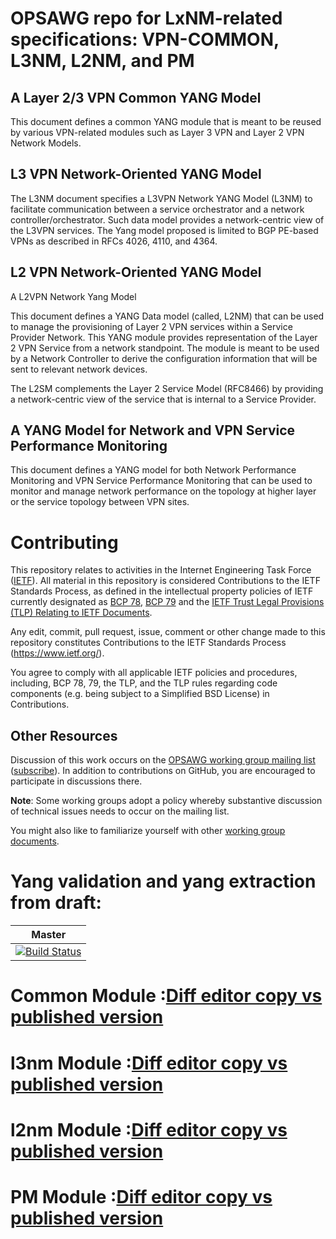 # OPSAWG repo for LxNM-related specifications: VPN-COMMON, L3NM, L2NM, and PM

##  A Layer 2/3 VPN Common YANG Model
This document defines a common YANG module that is meant to be reused
   by various VPN-related modules such as Layer 3 VPN and Layer 2 VPN
   Network Models.
   
## L3 VPN Network-Oriented YANG Model

The L3NM document specifies a L3VPN Network YANG Model (L3NM) to facilitate communication 
between a service orchestrator and a network
   controller/orchestrator.  Such data model provides a network-centric
   view of the L3VPN services.  The Yang model proposed is limited to
   BGP PE-based VPNs as described in RFCs 4026, 4110, and 4364.
   
## L2 VPN Network-Oriented YANG Model
A L2VPN Network Yang Model

This document defines a YANG Data model (called, L2NM) that can be used to manage the provisioning of Layer 2 VPN services within a Service Provider Network. This YANG module provides representation of the Layer 2 VPN Service from a network standpoint. The module is meant to be used by a Network Controller to derive the configuration information that will be sent to relevant network devices.

The L2SM complements the Layer 2 Service Model (RFC8466) by providing a network-centric view of the service that is internal to a Service Provider.

##  A YANG Model for Network and VPN Service Performance Monitoring
This document defines a YANG model for
   both Network Performance Monitoring and VPN Service Performance
   Monitoring that can be used to monitor and manage network performance
   on the topology at higher layer or the service topology between VPN
   sites.
   
# Contributing

This repository relates to activities in the Internet Engineering Task Force
([IETF](https://www.ietf.org/)). All material in this repository is considered
Contributions to the IETF Standards Process, as defined in the intellectual
property policies of IETF currently designated as
[BCP 78](https://www.rfc-editor.org/info/bcp78),
[BCP 79](https://www.rfc-editor.org/info/bcp79) and the
[IETF Trust Legal Provisions (TLP) Relating to IETF Documents](http://trustee.ietf.org/trust-legal-provisions.html).

Any edit, commit, pull request, issue, comment or other change made to this
repository constitutes Contributions to the IETF Standards Process
(https://www.ietf.org/).

You agree to comply with all applicable IETF policies and procedures, including,
BCP 78, 79, the TLP, and the TLP rules regarding code components (e.g. being
subject to a Simplified BSD License) in Contributions.


## Other Resources

Discussion of this work occurs on the
[OPSAWG working group mailing list](https://mailarchive.ietf.org/arch/browse/opsawg/)
([subscribe](https://www.ietf.org/mailman/listinfo/opsawg)).  In addition to
contributions on GitHub, you are encouraged to participate in discussions there.

**Note**: Some working groups adopt a policy whereby substantive discussion of
technical issues needs to occur on the mailing list.

You might also like to familiarize yourself with other
[working group documents](https://datatracker.ietf.org/wg/opsawg/documents/).

  
# Yang validation and yang extraction from draft:

| **Master**  
|:---:|
| [![Build Status](https://travis-ci.org/IETF-OPSAWG-WG/l3nm.svg?branch=master)](https://travis-ci.org/IETF-OPSAWG-WG/l3nm.svg?branch=master) |

# Common Module :[Diff editor copy vs published version](https://www.ietf.org/rfcdiff?url1=draft-ietf-opsawg-vpn-common&url2=https://raw.githubusercontent.com/IETF-OPSAWG-WG/lxnm/master/I-D-vpn-common/draft-ietf-opsawg-vpn-common.txt)
# l3nm Module :[Diff editor copy vs published version](https://www.ietf.org/rfcdiff?url1=draft-ietf-opsawg-l3sm-l3nm&url2=https://raw.githubusercontent.com/IETF-OPSAWG-WG/lxnm/master/I-D-L3NM/draft-ietf-opsawg-l3sm-l3nm.txt)
# l2nm Module :[Diff editor copy vs published version](https://www.ietf.org/rfcdiff?url1=draft-ietf-opsawg-l2nm&url2=https://raw.githubusercontent.com/IETF-OPSAWG-WG/lxnm/master/I-D-L2NM/draft-ietf-opsawg-l2nm.txt)
# PM Module :[Diff editor copy vs published version](https://www.ietf.org/rfcdiff?url1=draft-ietf-opsawg-yang-vpn-service-pm&url2=https://raw.githubusercontent.com/IETF-OPSAWG-WG/lxnm/master/I-D-vpn-pm/draft-ietf-opsawg-yang-vpn-service-pm.txt)
